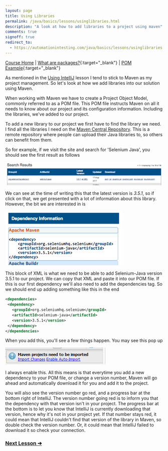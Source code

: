 ```yaml
---
layout: page
title: Using Libraries
permalink: /java/basics/lessons/usinglibraries.html
description: "A look at how to add libraries to a project using maven"
comments: true
signoff: true
redirect_to:
  - https://automationintesting.com/java/basics/lessons/usinglibraries.html
---
```

[Course Home](../../course) \| [What are packages?](/programming/lessons/packagesandlibraries){:target="_blank"} \| [POM Example](https://github.com/FriendlyTester/Free-Java-Basics-Course/blob/master/pom.xml){:target="_blank"}

As mentioned in the [Using IntelliJ](/java/intellij/lessons/usingintellij.html) lesson I tend to stick to Maven as my project management. So let's look at how we add libraries into our solution using Maven.

When working with Maven we have to create a Project Object Model, commonly referred to as a POM file. This POM file instructs Maven on all it needs to know about our project and its configuration information. Including the libraries, we've added to our project.

To add a new library to our project we first have to find the library we need. I find all the libraries I need on the [Maven Central Repository](https://search.maven.org/). This is a remote repository where people can upload their Java libraries to, so others can benefit from them.

So for example, if we visit the site and search for 'Selenium Java', you should see the first result as follows

![Maven search Selenium Java](/images/course/mavensearchseleniumjava.png)

We can see at the time of writing this that the latest version is *3.5.1*, so if click on that, we get presented with a lot of information about this library. However, the bit we are interested in is

![Selenium 3.5.1 dependency](/images/course/selenium351dependency.png)

This block of XML is what we need to be able to add Selenium-Java version 3.5.1 to our project. We can copy that XML and paste it into our POM file. If this is our first dependency we'll also need to add the dependencies tag. So we should end up adding something like this in the end

```xml
<dependencies>
 <dependency>
   <groupId>org.seleniumhq.selenium</groupId>
   <artifactId>selenium-java</artifactId>
   <version>3.5.1</version>
 </dependency>
</dependencies>
```

When you add this, you'll see a few things happen. You may see this pop up

![Maven Enable Auto-Import](/images/course/mavenautoimport.png)

I always enable this. All this means is that everytime you add a new dependency to your POM file, or change a version number, Maven will go ahead and automatically download it for you and add it to the project.

You will also see the version number go red, and a progress bar at the bottom right of IntelliJ. The version number going red is to inform you that the dependency with that version isn't in your project. The progress bar at the bottom is to let you know that IntelliJ is currently downloading that version, hence why it's not in your project yet. If that number stays red, it could mean that IntelliJ couldn't find that version of the library in Maven, so double check the version number. Or, it could mean that IntelliJ failed to download it so check your connection.

### [Next Lesson &#10132;](../lessons/classesandobjectsinjava)
